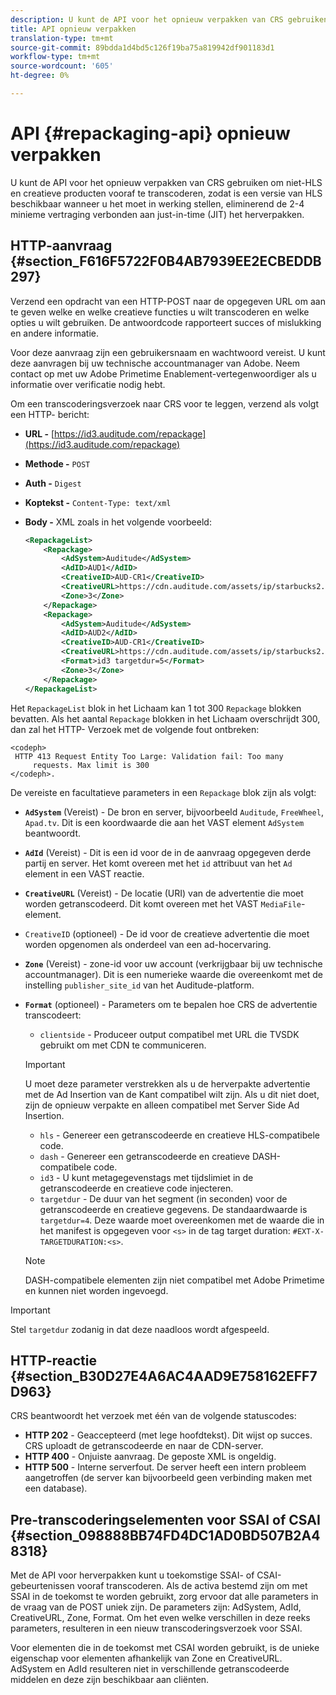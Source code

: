 ```yaml
---
description: U kunt de API voor het opnieuw verpakken van CRS gebruiken om niet-HLS en creatieve producten vooraf te transcoderen, zodat is een versie van HLS beschikbaar wanneer u het moet in werking stellen, eliminerend de 2-4 minieme vertraging verbonden aan just-in-time (JIT) het herverpakken.
title: API opnieuw verpakken
translation-type: tm+mt
source-git-commit: 89bdda1d4bd5c126f19ba75a819942df901183d1
workflow-type: tm+mt
source-wordcount: '605'
ht-degree: 0%

---
```



# API {#repackaging-api} opnieuw verpakken

U kunt de API voor het opnieuw verpakken van CRS gebruiken om niet-HLS en creatieve producten vooraf te transcoderen, zodat is een versie van HLS beschikbaar wanneer u het moet in werking stellen, eliminerend de 2-4 minieme vertraging verbonden aan just-in-time (JIT) het herverpakken.

## HTTP-aanvraag {#section_F616F5722F0B4AB7939EE2ECBEDDB297}

Verzend een opdracht van een HTTP-POST naar de opgegeven URL om aan te geven welke en welke creatieve functies u wilt transcoderen en welke opties u wilt gebruiken. De antwoordcode rapporteert succes of mislukking en andere informatie.

Voor deze aanvraag zijn een gebruikersnaam en wachtwoord vereist. U kunt deze aanvragen bij uw technische accountmanager van Adobe. Neem contact op met uw Adobe Primetime Enablement-vertegenwoordiger als u informatie over verificatie nodig hebt.

Om een transcoderingsverzoek naar CRS voor te leggen, verzend als volgt een HTTP- bericht:

* **URL -** [https://id3.auditude.com/repackage](https://id3.auditude.com/repackage)

* **Methode -** `POST`

* **Auth -** `Digest`

* **Koptekst -** `Content-Type: text/xml`

* **Body -** XML zoals in het volgende voorbeeld:

   ```xml
   <RepackageList>
       <Repackage>
           <AdSystem>Auditude</AdSystem>
           <AdID>AUD1</AdID>
           <CreativeID>AUD-CR1</CreativeID>
           <CreativeURL>https://cdn.auditude.com/assets/ip/starbucks2.mp4</CreativeURL>
           <Zone>3</Zone>
       </Repackage>
       <Repackage>
           <AdSystem>Auditude</AdSystem>
           <AdID>AUD2</AdID>
           <CreativeID>AUD-CR1</CreativeID>
           <CreativeURL>https://cdn.auditude.com/assets/ip/starbucks2.mp4</CreativeURL>
           <Format>id3 targetdur=5</Format>
           <Zone>3</Zone>
       </Repackage>
   </RepackageList>
   ```

Het `RepackageList` blok in het Lichaam kan 1 tot 300 `Repackage` blokken bevatten. Als het aantal `Repackage` blokken in het Lichaam overschrijdt 300, dan zal het HTTP- Verzoek met de volgende fout ontbreken:

```
<codeph>
 HTTP 413 Request Entity Too Large: Validation fail: Too many
     requests. Max limit is 300
</codeph>.
```


De vereiste en facultatieve parameters in een `Repackage` blok zijn als volgt:

* **`AdSystem`** (Vereist) - De bron en server, bijvoorbeeld  `Auditude`,  `FreeWheel`,  `Apad.tv`. Dit is een koordwaarde die aan het VAST element `AdSystem` beantwoordt.

* **`AdId`** (Vereist) - Dit is een id voor de in de aanvraag opgegeven derde partij en server. Het komt overeen met het `id` attribuut van het `Ad` element in een VAST reactie.

* **`CreativeURL`** (Vereist) - De locatie (URI) van de advertentie die moet worden getranscodeerd. Dit komt overeen met het VAST `MediaFile`-element.

* `CreativeID` (optioneel) - De id voor de creatieve advertentie die moet worden opgenomen als onderdeel van een ad-hocervaring.
* **`Zone`** (Vereist) - zone-id voor uw account (verkrijgbaar bij uw technische accountmanager). Dit is een numerieke waarde die overeenkomt met de instelling `publisher_site_id` van het Auditude-platform.

* **`Format`** (optioneel) - Parameters om te bepalen hoe CRS de advertentie transcodeert:

   * `clientside` - Produceer output compatibel met URL die TVSDK gebruikt om met CDN te communiceren.
   >[!IMPORTANT]
   >
   >U moet deze parameter verstrekken als u de herverpakte advertentie met de Ad Insertion van de Kant compatibel wilt zijn. Als u dit niet doet, zijn de opnieuw verpakte en alleen compatibel met Server Side Ad Insertion.

   * `hls` - Genereer een getranscodeerde en creatieve HLS-compatibele code.
   * `dash` - Genereer een getranscodeerde en creatieve DASH-compatibele code.
   * `id3` - U kunt metagegevenstags met tijdslimiet in de getranscodeerde en creatieve code injecteren.
   * `targetdur` - De duur van het segment (in seconden) voor de getranscodeerde en creatieve gegevens. De standaardwaarde is `targetdur=4`. Deze waarde moet overeenkomen met de waarde die in het manifest is opgegeven voor `<s>` in de tag target duration: `#EXT-X-TARGETDURATION:<s>`.

   >[!NOTE]
   >
   >DASH-compatibele elementen zijn niet compatibel met Adobe Primetime en kunnen niet worden ingevoegd.

>[!IMPORTANT]
>
>Stel `targetdur` zodanig in dat deze naadloos wordt afgespeeld.

## HTTP-reactie {#section_B30D27E4A6AC4AAD9E758162EFF7D963}

CRS beantwoordt het verzoek met één van de volgende statuscodes:

* **HTTP 202**  - Geaccepteerd (met lege hoofdtekst). Dit wijst op succes. CRS uploadt de getranscodeerde en naar de CDN-server.
* **HTTP 400**  - Onjuiste aanvraag. De geposte XML is ongeldig.
* **HTTP 500**  - Interne serverfout. De server heeft een intern probleem aangetroffen (de server kan bijvoorbeeld geen verbinding maken met een database).

## Pre-transcoderingselementen voor SSAI of CSAI {#section_098888BB74FD4DC1AD0BD507B2A48318}

Met de API voor herverpakken kunt u toekomstige SSAI- of CSAI-gebeurtenissen vooraf transcoderen. Als de activa bestemd zijn om met SSAI in de toekomst te worden gebruikt, zorg ervoor dat alle parameters in de vraag van de POST uniek zijn. De parameters zijn: AdSystem, AdId, CreativeURL, Zone, Format. Om het even welke verschillen in deze reeks parameters, resulteren in een nieuw transcoderingsverzoek voor SSAI.

Voor elementen die in de toekomst met CSAI worden gebruikt, is de unieke eigenschap voor elementen afhankelijk van Zone en CreativeURL. AdSystem en AdId resulteren niet in verschillende getranscodeerde middelen en deze zijn beschikbaar aan cliënten.
